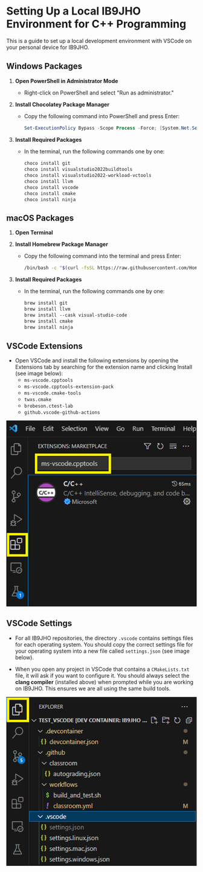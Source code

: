 # Setting Up a Local IB9JHO Environment for C++ Programming

This is a guide to set up a local development environment with VSCode on your personal device for IB9JHO.

## Windows Packages

1. **Open PowerShell in Administrator Mode**
   - Right-click on PowerShell and select "Run as administrator."

2. **Install Chocolatey Package Manager**
   - Copy the following command into PowerShell and press Enter:

     ```powershell
     Set-ExecutionPolicy Bypass -Scope Process -Force; [System.Net.ServicePointManager]::SecurityProtocol = [System.Net.ServicePointManager]::SecurityProtocol -bor 3072; iex ((New-Object System.Net.WebClient).DownloadString('https://community.chocolatey.org/install.ps1'))
     ```

3. **Install Required Packages**
   - In the terminal, run the following commands one by one:

     ```
     choco install git
     choco install visualstudio2022buildtools
     choco install visualstudio2022-workload-vctools
     choco install llvm
     choco install vscode
     choco install cmake
     choco install ninja
     ```

## macOS Packages

1. **Open Terminal**
2. **Install Homebrew Package Manager**
   - Copy the following command into the terminal and press Enter:

     ```bash
     /bin/bash -c "$(curl -fsSL https://raw.githubusercontent.com/Homebrew/install/HEAD/install.sh)"
     ```

3. **Install Required Packages**
   - In the terminal, run the following commands one by one:

     ```
     brew install git
     brew install llvm
     brew install --cask visual-studio-code
     brew install cmake
     brew install ninja

     ```

## VSCode Extensions

- Open VSCode and install the following extensions by opening the Extensions tab by searching for the extension name and clicking Install (see image below):
  - `ms-vscode.cpptools`
  - `ms-vscode.cpptools-extension-pack`
  - `ms-vscode.cmake-tools`
  - `twxs.cmake`
  - `brobeson.ctest-lab`
  - `github.vscode-github-actions`

![](extensions.png)

## VSCode Settings

- For all IB9JHO repositories, the directory `.vscode` contains settings files for each operating system. You should copy the correct settings file for your operating system into a new file called `settings.json` (see image below).

- When you open any project in VSCode that contains a `CMakeLists.txt` file, it will ask if you want to configure it.
  You should always select the **clang compiler** (installed above) when prompted while you are working on IB9JHO. This ensures we are all using the same build tools.

![](settings.png)
